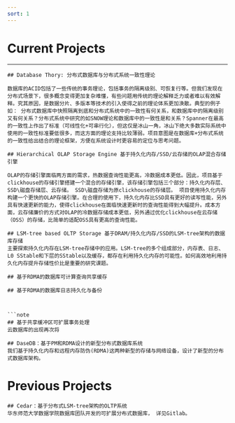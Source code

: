 ```yaml
---
sort: 1
---
```


# Current Projects

---

```note
## Database Thory: 分布式数据库与分布式系统一致性理论

数据库的ACID包括了一些传统的事务理论，包括事务的隔离级别、可恢复行等。但我们发现在分布式场景下，很多概念变得更加复杂难懂，有些问题用传统的理论解释乏力或者难以有效解释。究其原因，是数据分片、多版本等技术的引入使得之前的理论体系更加涣散。典型的例子如： 分布式数据库中快照隔离到底和分布式系统中的一致性有何关系，和数据库中的隔离级别又有何关系？分布式系统中研究的如SNOW理论和数据库中的一致性是和关系？Spanner在最高的一致性上作出了标准（可线性化+可串行化），但这仅是冰山一角，冰山下绝大多数实际系统中使用的一致性标准要低很多，而这方面的理论支持比较薄弱。项目意图是在数据库+分布式系统的一致性给出结合的理论框架，方便在系统设计时更容易的定位与思考问题。 
```


```note
## Hierarchical OLAP Storage Engine 基于持久化内存/SSD/云存储的OLAP混合存储引擎

OLAP的存储引擎面临两方面的需求，热数据查询性能更高，冷数据成本更低。因此，项目基于clickhouse的存储引擎搭建一个混合的存储引擎，该存储引擎包括三个部分：持久化内存层、SSD\磁盘存储层、云存储。 SSD\磁盘存储为原clickhouse的存储层。 项目使用持久化内存构建一个更快的OLAP存储引擎。在合理的使用下，持久化内存比SSD具有更好的读写性能，另外具有快速更新的能力，使得clickhouse在面临快速更新时的查询性能得到大幅提升。成本方面，云存储廉价的方式对OLAP的冷数据存储成本更低，另外通过优化clickhouse在云存储（OSS）的存储，比简单的适配OSS具有更高的查询性能。
```



```note
## LSM-tree based OLTP Storage 基于DRAM/持久化内存/SSD的LSM-tree架构的数据库存储
主要探索持久化内存在LSM-tree存储中的应用。LSM-tree的多个组成部分，内存表、日志、L0 SStable和下层的SStable以及缓存，都存在利用持久化内存的可能性。如何高效地利用持久化内存提升存储性价比是重要的研究课题。
```

```Offloading Cache
## 基于RDMA的数据库可计算查询共享缓存
```

```note
## 基于RDMA的数据库日志持久化与备份



```note
## 基于共享缓冲区可扩展事务处理
云数据库的出现再次将
```


```note
## DaseDB：基于PM和RDMA设计的新型分布式数据库系统
我们基于持久化内存和远程内存防伪(RDMA)这两种新型的存储与网络设备，设计了新型的分布式数据库架构。
```




# Previous Projects


```note
## Cedar：基于分布式LSM-tree架构的OLTP系统
华东师范大学数据学院数据库团队开发的可扩展分布式数据库， 详见Gitlab。
```




